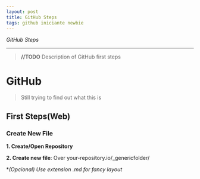 ```yaml
---
layout: post
title: GitHub Steps
tags: github iniciante newbie
---
```


*GitHub Steps*

-----



> **//TODO** Description of GitHub first steps

# GitHub

> Still trying to find out what this is



## First Steps(Web)

### Create New File

**1. Create/Open Repository**

**2. Create new file**: Over your-repository.io/_genericfolder/

**(Opcional) Use extension *.md for fancy layout**

